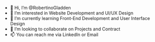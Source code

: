- 👋 Hi, I’m @RobertinoGladden
- 👀 I’m interested in Website Development and UI/UX Design
- 🌱 I’m currently learning Front-End Development and User Interface Design
- 💞️ I’m looking to collaborate on Projects and Contract
- 📫 You can reach me via LinkedIn or Email
<!---
RobertinoGladden/RobertinoGladden is a ✨ special ✨ repository because its `README.md` (this file) appears on your GitHub profile.
You can click the Preview link to take a look at your changes.
--->
